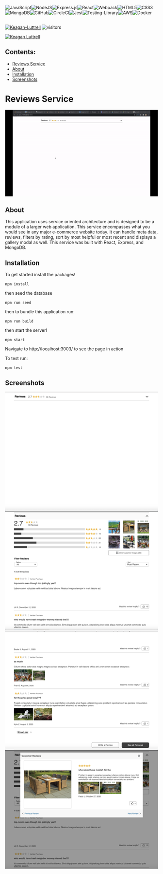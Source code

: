 <img alt="JavaScript" src="https://img.shields.io/badge/javascript%20-%23323330.svg?&style=for-the-badge&logo=javascript&logoColor=%23F7DF1E"/><img alt="NodeJS" src="https://img.shields.io/badge/node.js%20-%2343853D.svg?&style=for-the-badge&logo=node.js&logoColor=white"/><img alt="Express.js" src="https://img.shields.io/badge/express.js%20-%23404d59.svg?&style=for-the-badge"/><img alt="React" src="https://img.shields.io/badge/react%20-%2320232a.svg?&style=for-the-badge&logo=react&logoColor=%2361DAFB"/><img alt="Webpack" src="https://img.shields.io/badge/webpack%20-%238DD6F9.svg?&style=for-the-badge&logo=webpack&logoColor=black" /><img alt="HTML5" src="https://img.shields.io/badge/html5%20-%23E34F26.svg?&style=for-the-badge&logo=html5&logoColor=white"/><img alt="CSS3" src="https://img.shields.io/badge/css3%20-%231572B6.svg?&style=for-the-badge&logo=css3&logoColor=white"/><img alt="MongoDB" src ="https://img.shields.io/badge/MongoDB-%234ea94b.svg?&style=for-the-badge&logo=mongodb&logoColor=white"/><img alt="GitHub" src="https://img.shields.io/badge/github%20-%23121011.svg?&style=for-the-badge&logo=github&logoColor=white"/><img alt="CircleCI" src="https://img.shields.io/badge/CIRCLECI%20-%23161616.svg?&style=for-the-badge&logo=circleci&logoColor=white"/><img alt="Jest" src="https://img.shields.io/badge/-jest-%23C21325?&style=for-the-badge&logo=jest&logoColor=white"/><img alt="Testing-Library" src="https://img.shields.io/badge/-Testing%20Library-%23E33332?&style=for-the-badge&logo=testing-library&logoColor=white"/><img alt="AWS" src="https://img.shields.io/badge/AWS%20-%23FF9900.svg?&style=for-the-badge&logo=amazon-aws&logoColor=white"/><img alt="Docker" src="https://img.shields.io/badge/docker%20-%230db7ed.svg?&style=for-the-badge&logo=docker&logoColor=white"/>
<br></br>

[![Keagan-Luttrell](https://circleci.com/gh/keaganluttrell/understock-reviews.svg?style=svg)](https://app.circleci.com/pipelines/github/keaganluttrell/understock-reviews/1/workflows/49a42021-c4b1-4d5e-b078-df778bab1732/jobs/1)
![visitors](https://visitor-badge.glitch.me/badge?page_id=keaganluttrell.understock-reviews)


<a href="https://www.linkedin.com/in/keaganluttrell" target="_blank">
  <img alt="Keagan Luttrell" src="https://img.shields.io/badge/-Keagan%20Luttrell-blue?&style=for-the-badge&logo=linkedin&logoColor=white"/>
</a>


## Contents:
- [Reviews Service](#reviews-service)
- [About](#about)
- [Installation](#installation)
- [Screenshots](#screenshots)

# Reviews Service

![Alt text](images/reviews-tour.gif "App Demo")

## About

This application uses service oriented architecture and is designed to be a module of a larger web application.  This service encompasses what you would see in any major e-commerce website today.  It can handle meta data, reviews, filters by rating, sort by most helpful or most recent and displays a gallery modal as well. This service was built with React, Express, and MongoDB.

## Installation

To get started install the packages!

```
npm install
```

then seed the database

```
npm run seed
```

then to bundle this application run:

```
npm run build
```

then start the server!

```
npm start
```

Navigate to http://localhost:3003/ to see the page in action

To test run:

```
npm test
```

## Screenshots

![Alt text](images/closed.png "App Demo")
![Alt text](images/open.png "App Demo")
![Alt text](images/reviews.png "App Demo")
![Alt text](images/modal.png "App Demo")